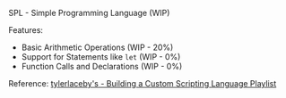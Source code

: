 SPL - Simple Programming Language (WIP)

Features:
- Basic Arithmetic Operations (WIP - 20%)
- Support for Statements like `let` (WIP - 0%)
- Function Calls and Declarations (WIP - 0%)

Reference:
[tylerlaceby's - Building a Custom Scripting Language Playlist](https://youtube.com/playlist?list=PL_2VhOvlMk4UHGqYCLWc6GO8FAPl8fQTh&si=-VBjB9QDu7W0ixm1)
